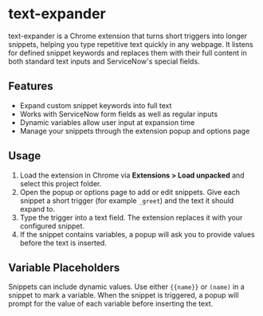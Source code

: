 # text-expander

text-expander is a Chrome extension that turns short triggers into longer
snippets, helping you type repetitive text quickly in any webpage. It listens
for defined snippet keywords and replaces them with their full content in both
standard text inputs and ServiceNow's special fields.

## Features

- Expand custom snippet keywords into full text
- Works with ServiceNow form fields as well as regular inputs
- Dynamic variables allow user input at expansion time
- Manage your snippets through the extension popup and options page

## Usage

1. Load the extension in Chrome via **Extensions > Load unpacked** and select
   this project folder.
2. Open the popup or options page to add or edit snippets. Give each snippet a
   short trigger (for example `_greet`) and the text it should expand to.
3. Type the trigger into a text field. The extension replaces it with your
   configured snippet.
4. If the snippet contains variables, a popup will ask you to provide values
   before the text is inserted.

## Variable Placeholders

Snippets can include dynamic values. Use either `{{name}}` or `(name)` in a
snippet to mark a variable. When the snippet is triggered, a popup will prompt
for the value of each variable before inserting the text.

